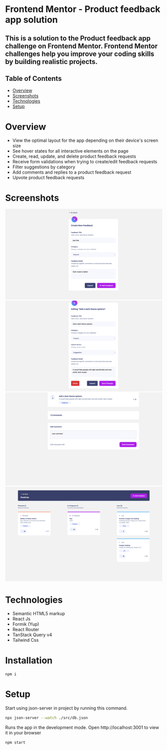 # Frontend Mentor - Product feedback app solution

## This is a solution to the Product feedback app challenge on Frontend Mentor. Frontend Mentor challenges help you improve your coding skills by building realistic projects.

## Table of Contents

<ul>
<li>
<a href="#overview">Overview</a>
</li>
<li>
<a href="#screenshots">Screenshots</a>
</li>
<li>
<a href="#technologies">Technologies</a>
</li>
<li>
<a href="#setup">Setup</a>
</li>
</ul>

# Overview

<ul>
<li>
 View the optimal layout for the app depending on their device's screen size</li>
<li>
See hover states for all interactive elements on the page
</li>
<li>
 Create, read, update, and delete product feedback requests
</li>
<li> Receive form validations when trying to create/edit feedback requests</li>
<li> Filter suggestions by category
</li>
<li> Add comments and replies to a product feedback request
</li>
<li> Upvote product feedback requests
</li>
</ul>

# Screenshots

![project](./src/assets/img/screen1.png)
![project](./src/assets/img/screen2.png)
![project](./src/assets/img/screen3.png)
![project](./src/assets/img/screen5.png)

# Technologies

- Semantic HTML5 markup
- React Js
- Formik (Yup)
- React Router
- TanStack Query v4
- Tailwind Css

# Installation

```bash
npm i

```

# Setup

Start using json-server in project by running this command.

```bash
npx json-server --watch ./src/db.json
```

Runs the app in the development mode.
Open http://localhost:3001 to view it in your browser

```bash
npm start
```
